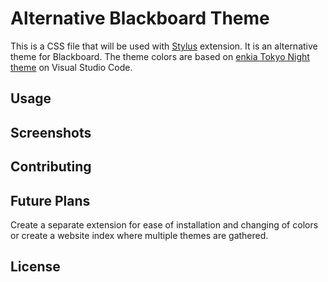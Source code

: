 # Alternative Blackboard Theme
This is a CSS file that will be used with [Stylus](https://github.com/openstyles/stylus) extension. It is an alternative theme for Blackboard. The theme colors are based on [enkia Tokyo Night theme](https://github.com/enkia/tokyo-night-vscode-theme ) on Visual Studio Code.

## Usage

## Screenshots

## Contributing

## Future Plans
Create a separate extension for ease of installation and changing of colors or create a website index where multiple themes are gathered.

## License

